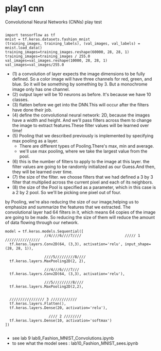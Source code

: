# play1 cnn

Convolutional Neural Networks (CNNs) play test


```

import tensorflow as tf
mnist = tf.keras.datasets.fashion_mnist
(training_images, training_labels), (val_images, val_labels) = mnist.load_data()
training_images=training_images.reshape(60000, 28, 28, 1)
training_images=training_images / 255.0
val_images=val_images.reshape(10000, 28, 28, 1)
val_images=val_images/255.0
````


* (1) a convolution of layer expects the image dimensions to be fully defined. So a color image will have three channels for red, green, and blue. So it will be something by something by 3. But a monochrome image only has one channel.
* (2) output layer will be 10 neurons as before. It's because we have 10 classes.
* (3) flatten before we get into the DNN.This will occur after the filters have done their job.
* (4) define the convolutional neural network:  2D, because the images have a width and height.
And we'll pass filters across them to change the image to extract features.These filter values will be learned over time!
* (5) Pooling that we described previously is implemented by specifying max pooling as a layer.
  * There are different types of Pooling.There's max, min and average.
  * we'll use max pooling, where we take the largest value from the pool.
* (6)  this is the number of filters to apply to the image at this layer. the filter values are going to be randomly initialized as our Guess.And then, they will be learned over time.
* (7) the size of the filter. we choose filters that we had defined a 3 by 3 filter that multiplied across the current pixel and each of its neighbors.
* (8) the size of the Pool is specified as a parameter, which in this case is a 2 by 2 pool. So we'll be picking one pixel out of four.

by Pooling, we're also reducing the size of our image,helping us to emphasize and summarize the features that we extracted. The convolutional layer had 64 filters in it, which means 64 copies of the image are going to be made. So reducing the size of them will reduce the amount
of data flowing through our network.


```
model = tf.keras.models.Sequential([
                  //4////6////7////                    ///// 1 ////////////////
  tf.keras.layers.Conv2D(64, (3,3), activation='relu', input_shape=(28, 28, 1)),

                  ////5/////////8////
  tf.keras.layers.MaxPooling2D(2, 2),

                  ///4///6////7///
  tf.keras.layers.Conv2D(64, (3,3), activation='relu'),

                  ///5/////////8////
  tf.keras.layers.MaxPooling2D(2,2),


  //////////////// 3 ////////////
  tf.keras.layers.Flatten(),
  tf.keras.layers.Dense(20, activation='relu'),

                    //// 2 ////////
  tf.keras.layers.Dense(10, activation='softmax')
])


````

* see lab 9 lab9_Fashion_MNIST_Convolutions.ipynb
* to see what the model sees : lab10_Fashion_MNIST_sees.ipynb
